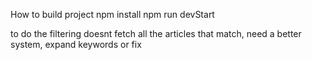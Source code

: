 How to build project
npm install
npm run devStart

to do
the filtering doesnt fetch all the articles that match, need a better system, expand keywords or fix
